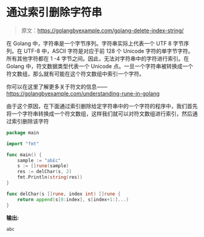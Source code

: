 # 通过索引删除字符串

> 原文：<https://golangbyexample.com/golang-delete-index-string/>

在 Golang 中，字符串是一个字节序列。字符串实际上代表一个 UTF 8 字节序列。在 UTF-8 中，ASCII 字符是对应于前 128 个 Unicode 字符的单字节字符。所有其他字符都在 1 -4 字节之间。因此，无法对字符串中的字符进行索引。在 Golang 中，符文数据类型代表一个 Unicode 点。一旦一个字符串被转换成一个符文数组，那么就有可能在这个符文数组中索引一个字符。

你可以在这里了解更多关于符文的信息——https://golangbyexample.com/understanding-rune-in-golang

由于这个原因，在下面通过索引删除给定字符串中的一个字符的程序中，我们首先将一个字符串转换成一个符文数组，这样我们就可以对符文数组进行索引，然后通过索引删除该字符

```go
package main

import "fmt"

func main() {
    sample := "ab£c"
    s := []rune(sample)
    res := delChar(s, 2)
    fmt.Println(string(res))
}

func delChar(s []rune, index int) []rune {
    return append(s[0:index], s[index+1:]...)
}
```

**输出:**

```go
abc
```